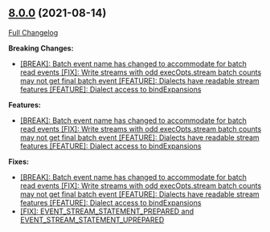 ## [8.0.0](https://ugate.github.io/sqler/tree/v8.0.0) (2021-08-14)
[Full Changelog](https://ugate.github.io/sqler/compare/v7.4.0...v8.0.0)


__Breaking Changes:__
* [[BREAK]: Batch event name has changed to accommodate for batch read events [FIX]: Write streams with odd execOpts.stream batch counts may not get final batch event [FEATURE]: Dialects have readable stream features [FEATURE]: Dialect access to bindExpansions](https://ugate.github.io/sqler/commit/9be35b55a2bd51667e807a64245709e349a24042)

__Features:__
* [[BREAK]: Batch event name has changed to accommodate for batch read events [FIX]: Write streams with odd execOpts.stream batch counts may not get final batch event [FEATURE]: Dialects have readable stream features [FEATURE]: Dialect access to bindExpansions](https://ugate.github.io/sqler/commit/9be35b55a2bd51667e807a64245709e349a24042)

__Fixes:__
* [[BREAK]: Batch event name has changed to accommodate for batch read events [FIX]: Write streams with odd execOpts.stream batch counts may not get final batch event [FEATURE]: Dialects have readable stream features [FEATURE]: Dialect access to bindExpansions](https://ugate.github.io/sqler/commit/9be35b55a2bd51667e807a64245709e349a24042)
* [[FIX]: EVENT_STREAM_STATEMENT_PREPARED and EVENT_STREAM_STATEMENT_UPREPARED](https://ugate.github.io/sqler/commit/b8e1d564fd645124bc705915481cd289516fd196)